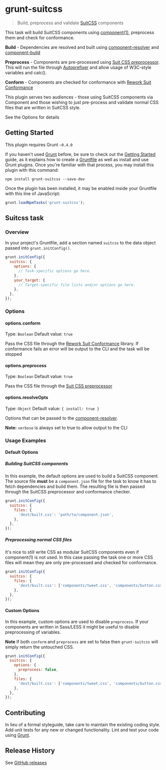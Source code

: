 # grunt-suitcss

> Build, preprocess and validate [SuitCSS](http://github.com/suitcss/suit) components

This task will build SuitCSS components using [component(1)](https://github.com/component/component), preprocess them and check for conformance.

**Build** - Dependencies are resolved and built using [component-resolver](https://github.com/component/resolver.js) and [component-build](https://github.com/component/build.js)

**Preprocess** - Components are pre-processed using [Suit CSS preprocessor](https://github.com/suitcss/preprocessor). This will run the file through [Autoprefixer](https://github.com/ai/autoprefixer) and allow usage of W3C-style variables and calc().

**Conform** - Components are checked for conformance with [Rework Suit Conformance](https://github.com/suitcss/rework-suit-conformance)

This plugin serves two audiences - those using SuitCSS components via Component and those wishing to just pre-process and validate normal CSS files that are written in SuitCSS style.

See the Options for details


## Getting Started
This plugin requires Grunt `~0.4.0`

If you haven't used [Grunt](http://gruntjs.com/) before, be sure to check out the [Getting Started](http://gruntjs.com/getting-started) guide, as it explains how to create a [Gruntfile](http://gruntjs.com/sample-gruntfile) as well as install and use Grunt plugins. Once you're familiar with that process, you may install this plugin with this command:

```shell
npm install grunt-suitcss --save-dev
```

Once the plugin has been installed, it may be enabled inside your Gruntfile with this line of JavaScript:

```js
grunt.loadNpmTasks('grunt-suitcss');
```

## Suitcss task

### Overview
In your project's Gruntfile, add a section named `suitcss` to the data object passed into `grunt.initConfig()`.

```js
grunt.initConfig({
  suitcss: {
    options: {
      // Task-specific options go here.
    },
    your_target: {
      // Target-specific file lists and/or options go here.
    },
  },
});
```

### Options

#### options.conform
Type: `Boolean`
Default value: `true`

Pass the CSS file through the [Rework Suit Conformance](https://github.com/suitcss/rework-suit-conformance) library. If conformance fails an error will be output to the CLI and the task will be stopped

#### options.preprocess
Type: `Boolean`
Default value: `true`

Pass the CSS file through the [Suit CSS preprocessor](https://github.com/suitcss/preprocessor)

#### options.resolveOpts
Type: `Object`
Default value: `{ install: true }`

Options that can be passed to the [component-resolver](https://github.com/component/resolver.js). 

**Note:** `verbose` is always set to true to allow output to the CLI

### Usage Examples

#### Default Options

##### Building SuitCSS components
In this example, the default options are used to build a SuitCSS component. The source file **must** be a `component.json` file for the task to know it has to fetch dependencies and build them. The resulting file is then passed through the SuitCSS preprocessor and conformance checker.

```js
grunt.initConfig({
  suitcss: {
    files: {
      'dest/built.css': 'path/to/component.json',
    },
  },
});
```

##### Preprocessing normal CSS files

It's nice to still write CSS as modular SuitCSS components even if component(1) is not used. In this case passing the task one or more CSS files will mean they are only pre-processed and checked for conformance.

```js
grunt.initConfig({
  suitcss: {
    files: {
      'dest/built.css': ['components/tweet.css', 'components/button.css'],
    },
  },
});
```

#### Custom Options
In this example, custom options are used to disable `preprocess`. If your components are written in Sass/LESS it might be useful to disable preprocessing of variables.

**Note** If both `conform` and `preprocess` are set to false then `grunt-suitcss` will simply return the untouched CSS.

```js
grunt.initConfig({
  suitcss: {
    options: {
      preprocess: false,
    },
    files: {
      'dest/built.css': ['components/tweet.css', 'components/button.css'],
    },
  },
});
```

## Contributing
In lieu of a formal styleguide, take care to maintain the existing coding style. Add unit tests for any new or changed functionality. Lint and test your code using [Grunt](http://gruntjs.com/).

## Release History

See [GitHub releases](https://github.com/simonsmith/grunt-suitcss/releases)
